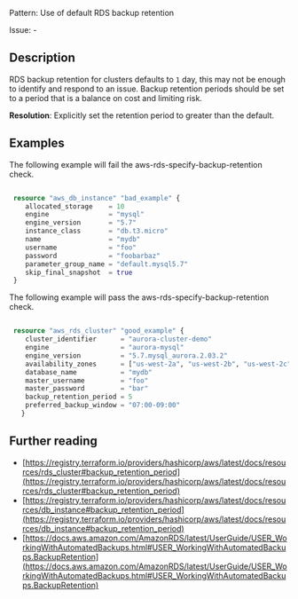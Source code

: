 Pattern: Use of default RDS backup retention

Issue: -

## Description

RDS backup retention for clusters defaults to `1` day, this may not be enough to identify and respond to an issue. Backup retention periods should be set to a period that is a balance on cost and limiting risk.

**Resolution**: Explicitly set the retention period to greater than the default.

## Examples

The following example will fail the aws-rds-specify-backup-retention check.
```terraform

 resource "aws_db_instance" "bad_example" {
 	allocated_storage    = 10
 	engine               = "mysql"
 	engine_version       = "5.7"
 	instance_class       = "db.t3.micro"
 	name                 = "mydb"
 	username             = "foo"
 	password             = "foobarbaz"
 	parameter_group_name = "default.mysql5.7"
 	skip_final_snapshot  = true
 }
```

The following example will pass the aws-rds-specify-backup-retention check.
```terraform

 resource "aws_rds_cluster" "good_example" {
 	cluster_identifier      = "aurora-cluster-demo"
 	engine                  = "aurora-mysql"
 	engine_version          = "5.7.mysql_aurora.2.03.2"
 	availability_zones      = ["us-west-2a", "us-west-2b", "us-west-2c"]
 	database_name           = "mydb"
 	master_username         = "foo"
 	master_password         = "bar"
 	backup_retention_period = 5
 	preferred_backup_window = "07:00-09:00"
   }
```

## Further reading

- [https://registry.terraform.io/providers/hashicorp/aws/latest/docs/resources/rds_cluster#backup_retention_period](https://registry.terraform.io/providers/hashicorp/aws/latest/docs/resources/rds_cluster#backup_retention_period)
- [https://registry.terraform.io/providers/hashicorp/aws/latest/docs/resources/db_instance#backup_retention_period](https://registry.terraform.io/providers/hashicorp/aws/latest/docs/resources/db_instance#backup_retention_period)
- [https://docs.aws.amazon.com/AmazonRDS/latest/UserGuide/USER_WorkingWithAutomatedBackups.html#USER_WorkingWithAutomatedBackups.BackupRetention](https://docs.aws.amazon.com/AmazonRDS/latest/UserGuide/USER_WorkingWithAutomatedBackups.html#USER_WorkingWithAutomatedBackups.BackupRetention)
